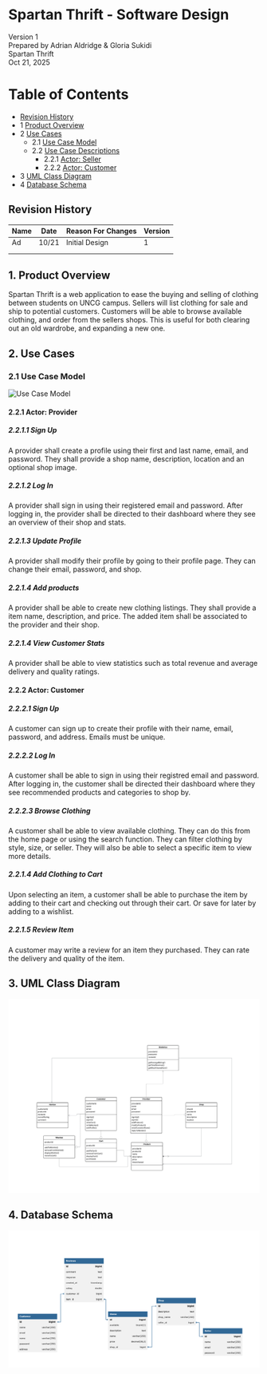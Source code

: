 # Spartan Thrift - Software Design 

Version 1  
Prepared by Adrian Aldridge & Gloria Sukidi\
Spartan Thrift\
Oct 21, 2025

Table of Contents
=================
* [Revision History](#revision-history)
* 1 [Product Overview](#1-product-overview)
* 2 [Use Cases](#2-use-cases)
  * 2.1 [Use Case Model](#21-use-case-model)
  * 2.2 [Use Case Descriptions](#22-use-case-descriptions)
    * 2.2.1 [Actor: Seller](#221-actor-seller)
    * 2.2.2 [Actor: Customer](#222-actor-customer) 
* 3 [UML Class Diagram](#3-uml-class-diagram)
* 4 [Database Schema](#4-database-schema)

## Revision History
| Name | Date    | Reason For Changes  | Version   |
| ---- | ------- | ------------------- | --------- |
|  Ad  |10/21    | Initial Design      |    1      |
|      |         |                     |           |
|      |         |                     |           |

## 1. Product Overview
Spartan Thrift is a web application to ease the buying and selling of clothing between students on UNCG campus. Sellers will list clothing for sale and ship to potential customers. Customers will be able to browse available clothing, and order from the sellers shops. This is useful for both clearing out an old wardrobe, and expanding a new one. 

## 2. Use Cases
### 2.1 Use Case Model
![Use Case Model](https://github.com/Spooky-8-Pack/CSC340Workspace/blob/aaldridge-milestone4/doc/Object%20Oriented%20Design/Use-Case-Model.png)

#### 2.2.1 Actor: Provider
##### 2.2.1.1 Sign Up
A provider shall create a profile using their first and last name, email, and password. They shall provide a shop name, description, location and an optional shop image.
##### 2.2.1.2 Log In
A provider shall sign in using their registered email and password. After logging in, the provider shall be directed to their dashboard where they see an overview of their shop and stats.

##### 2.2.1.3 Update Profile
A provider shall modify their profile by going to their profile page. They can change their email, password, and shop.
##### 2.2.1.4 Add products
A provider shall be able to create new clothing listings. They shall provide a item name, description, and price. The added item shall be associated to the provider and their shop.
##### 2.2.1.4 View Customer Stats
A provider shall be able to view statistics such as total revenue and average delivery and quality ratings.


#### 2.2.2 Actor: Customer
##### 2.2.2.1 Sign Up
A customer can sign up to create their profile with their name, email, password, and address. Emails must be unique.
##### 2.2.2.2 Log In
A customer shall be able to sign in using their registred email and password. After logging in, the customer shall be directed their dashboard where they see recommended products and categories to shop by.
##### 2.2.2.3 Browse Clothing
A customer shall be able to view available clothing. They can do this from the home page or using the search function. They can filter clothing by style, size, or seller. They will also be able to select a specific item to view more details.
##### 2.2.1.4 Add Clothing to Cart
Upon selecting an item, a customer shall be able to purchase the item by adding to their cart and checking out through their cart. Or save for later by adding to a wishlist.
##### 2.2.1.5 Review Item
A customer may write a review for an item they purchased. They can rate the delivery and quality of the item.

## 3. UML Class Diagram
![UML Class Diagram](https://github.com/Spooky-8-Pack/CSC340Workspace/blob/aaldridge-milestone4/doc/Object%20Oriented%20Design/UML-Diagram.png)
## 4. Database Schema
![UML Class Diagram](https://github.com/Spooky-8-Pack/CSC340Workspace/blob/aaldridge-milestone4/doc/Object%20Oriented%20Design/database_diagram.png)